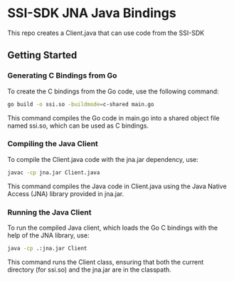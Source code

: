 # SSI-SDK JNA Java Bindings

This repo creates a Client.java that can use code from the SSI-SDK

## Getting Started


### Generating C Bindings from Go

To create the C bindings from the Go code, use the following command:

```bash
go build -o ssi.so -buildmode=c-shared main.go
```

This command compiles the Go code in main.go into a shared object file named ssi.so, which can be used as C bindings.

### Compiling the Java Client
To compile the Client.java code with the jna.jar dependency, use:
```bash
javac -cp jna.jar Client.java
```

This command compiles the Java code in Client.java using the Java Native Access (JNA) library provided in jna.jar.

### Running the Java Client
To run the compiled Java client, which loads the Go C bindings with the help of the JNA library, use:
```bash
java -cp .:jna.jar Client
```

This command runs the Client class, ensuring that both the current directory (for ssi.so) and the jna.jar are in the classpath.